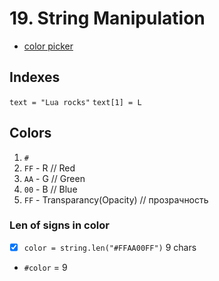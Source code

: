 <!-- README.md -->
# 19. String Manipulation

- [color picker](https://www.google.com/search?q=color+picke)

## Indexes

`text = "Lua rocks"`
`text[1] = L`

## Colors

1. `#`
2. `FF` - R // Red
3. `AA` - G // Green
4. `00` - B // Blue
5. `FF` - Transparancy(Opacity) // прозрачность

### Len of signs in color

- [x] `color = string.len("#FFAA00FF")` 9 chars
- `#color` = 9

